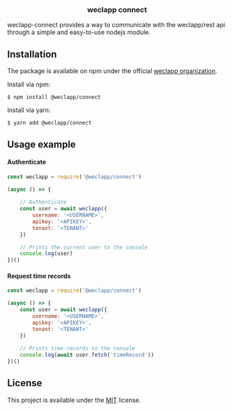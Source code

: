 <h3 align="center">
   weclapp connect
</h3>

weclapp-connect provides a way to communicate with the weclapp/rest api through a simple and easy-to-use nodejs module.

## Installation
The package is available on npm under the official [weclapp organization](https://www.npmjs.com/org/weclapp).

Install via npm:
```shell
$ npm install @weclapp/connect
```

Install via yarn:
```shell
$ yarn add @weclapp/connect
```

## Usage example

#### Authenticate

```js
const weclapp = require('@weclapp/connect')

(async () => {
	
	// Authenticate
	const user = await weclapp({
		username: '<USERNAME>',
		apikey: '<APIKEY>',
		tenant: '<TENANT>'
	})

	// Prints the current user to the console
	console.log(user)
})()
```

#### Request time records
```js
const weclapp = require('@weclapp/connect')

(async () => {
	const user = await weclapp({
		username: '<USERNAME>',
		apikey: '<APIKEY>',
		tenant: '<TENANT>'
	})
	
	// Prints time-records to the console
	console.log(await user.fetch('timeRecord'))
})()
```

## License
This project is available under the [MIT](https://choosealicense.com/licenses/mit/) license.
